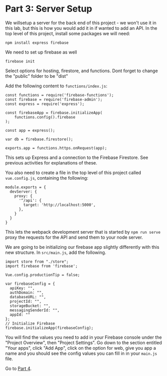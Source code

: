 # Part 3: Server Setup

We willsetup a server for the back end of this project - we won't use it in this lab, but this is how you would add it in if wanted to add an API. In the top level of
this project, install some packages we will need:

```
npm install express firebase
```

We need to set up firebase as well
```
firebase init
```
Select options for hosting, firestore, and functions.   Dont forget to change the "public" folder to be "dist"


Add the following content to `functions/index.js`:

```
const functions = require('firebase-functions');
const firebase = require('firebase-admin');
const express = require('express');

const firebaseApp = firebase.initializeApp(
    functions.config().firebase
);

const app = express();

var db = firebase.firestore();

exports.app = functions.https.onRequest(app);
```

This sets up Express and a connection to the Firebase Firestore. See previous
activities for explanations of these.

You also need to create a file in the top level of this project called `vue.config.js`, containing the following:

```
module.exports = {
  devServer: {
    proxy: {
      '^/api': {
        target: 'http://localhost:5000',
      },
    }
  }
}
```

This lets the webpack development server that is started by `npm run serve` proxy the requests for the API and send them to your node server.


We are going to be initializing our firebase app slightly differently with this new structure.  In `src/main.js`, add the following. 
```
import store from "./store";
import firebase from 'firebase';

Vue.config.productionTip = false;

var firebaseConfig = {
  apiKey: "",
  authDomain: "",
  databaseURL: "",
  projectId: "",
  storageBucket: "",
  messagingSenderId: "",
  appId: ""
};
// Initialize Firebase
firebase.initializeApp(firebaseConfig);
```

You will find the values you need to add in your Firebase console under the "Project Overview", then "Project Settings".  Go down to the section entitled "Your apps", click "Add App", click on the option for web, give you app a name and you should see the config values you can fill in in your `main.js` file.

Go to [Part 4](/tutorials/part4.md).
